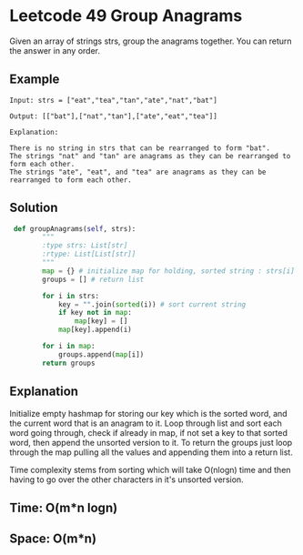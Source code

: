 # Leetcode 49 Group Anagrams

Given an array of strings strs, group the anagrams together. You can return the answer in any order.

## Example
```
Input: strs = ["eat","tea","tan","ate","nat","bat"]

Output: [["bat"],["nat","tan"],["ate","eat","tea"]]

Explanation:

There is no string in strs that can be rearranged to form "bat".
The strings "nat" and "tan" are anagrams as they can be rearranged to form each other.
The strings "ate", "eat", and "tea" are anagrams as they can be rearranged to form each other.
```

## Solution
```python
 def groupAnagrams(self, strs):
        """
        :type strs: List[str]
        :rtype: List[List[str]]
        """
        map = {} # initialize map for holding, sorted string : strs[i]
        groups = [] # return list

        for i in strs:
            key = "".join(sorted(i)) # sort current string
            if key not in map:       
                map[key] = []        
            map[key].append(i)        

        for i in map:
            groups.append(map[i])
        return groups
```

## Explanation
Initialize empty hashmap for storing our key which is the sorted word, and the current word that is an anagram to it.
Loop through list and sort each word going through, check if already in map, if not set a key to that sorted word, then append the unsorted version to it.
To return the groups just loop through the map pulling all the values and appending them into a return list.

Time complexity stems from sorting which will take O(nlogn) time and then having to go over the other characters in it's unsorted version.


## Time: O(m*n logn)
## Space: O(m*n)